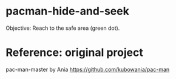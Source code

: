 # pacman-hide-and-seek
Objective: Reach to the safe area (green dot).

# Reference: original project 
pac-man-master by Ania
https://github.com/kubowania/pac-man

